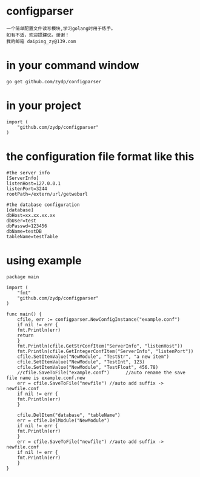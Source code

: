 
# configparser
	一个简单配置文件读写模块,学习golang时用于练手。
	如有不适，欢迎提建议。谢谢！
	我的邮箱 daiping_zy@139.com
	

# in your command window

	go get github.com/zydp/configparser
	
# in your project

	import (
	    "github.com/zydp/configparser"	
	)
	
# the configuration file format like this 
	#the server info
	[ServerInfo]
	listenHost=127.0.0.1
	listenPort=3244
	rootPath=/extern/url/getweburl

	#the database configuration
	[database]
	dbHost=xx.xx.xx.xx
	dbUser=test
	dbPasswd=123456
	dbName=testDB
	tableName=testTable

# using example
	package main

	import (
	    "fmt"
	    "github.com/zydp/configparser"
	)

	func main() {
	    cfile, err := configparser.NewConfigInstance("example.conf")
	    if nil != err {
		fmt.Println(err)
		return
	    }
	    fmt.Println(cfile.GetStrConfItem("ServerInfo", "listenHost"))
	    fmt.Println(cfile.GetIntegerConfItem("ServerInfo", "listenPort"))
	    cfile.SetItemValue("NewModule", "TestStr", "a new item")
	    cfile.SetItemValue("NewModule", "TestInt", 123)
	    cfile.SetItemValue("NewModule", "TestFloat", 456.78)
	    //cfile.SaveToFile("example.conf")		//auto rename the save file name is example.conf.new
	    err = cfile.SaveToFile("newfile") //auto add suffix -> newfile.conf
	    if nil != err {
		fmt.Println(err)
	    }

	    cfile.DelItem("database", "tableName")
	    err = cfile.DelModule("NewModule")
	    if nil != err {
		fmt.Println(err)
	    }
	    err = cfile.SaveToFile("newfile") //auto add suffix -> newfile.conf
	    if nil != err {
		fmt.Println(err)
	    }
	}
